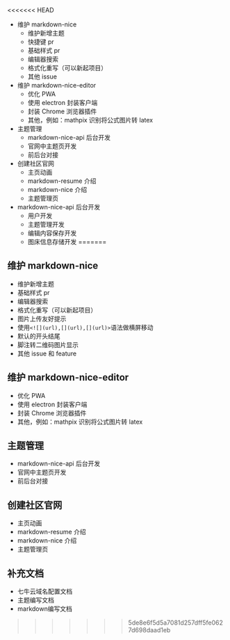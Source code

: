 <<<<<<< HEAD
- 维护 markdown-nice
  - 维护新增主题
  - 快捷键 pr
  - 基础样式 pr
  - 编辑器搜索
  - 格式化重写（可以新起项目）
  - 其他 issue
- 维护 markdown-nice-editor
  - 优化 PWA
  - 使用 electron 封装客户端
  - 封装 Chrome 浏览器插件
  - 其他，例如：mathpix 识别将公式图片转 latex
- 主题管理
  - markdown-nice-api 后台开发
  - 官网中主题页开发
  - 前后台对接
- 创建社区官网
  - 主页动画
  - markdown-resume 介绍
  - markdown-nice 介绍
  - 主题管理页
- markdown-nice-api 后台开发
  - 用户开发
  - 主题管理开发
  - 编辑内容保存开发
  - 图床信息存储开发
=======
## 维护 markdown-nice

- 维护新增主题
- 基础样式 pr
- 编辑器搜索
- 格式化重写（可以新起项目）
- 图片上传友好提示
- 使用`<![](url),[](url),[](url)>`语法做横屏移动
- 默认的开头结尾
- 脚注转二维码图片显示
- 其他 issue 和 feature

## 维护 markdown-nice-editor

- 优化 PWA
- 使用 electron 封装客户端
- 封装 Chrome 浏览器插件
- 其他，例如：mathpix 识别将公式图片转 latex

## 主题管理

- markdown-nice-api 后台开发
- 官网中主题页开发
- 前后台对接

## 创建社区官网

- 主页动画
- markdown-resume 介绍
- markdown-nice 介绍
- 主题管理页
 
## 补充文档

- 七牛云域名配置文档
- 主题编写文档
- markdown编写文档
>>>>>>> 5de8e6f5d5a7081d257dff5fe0627d698daad1eb
